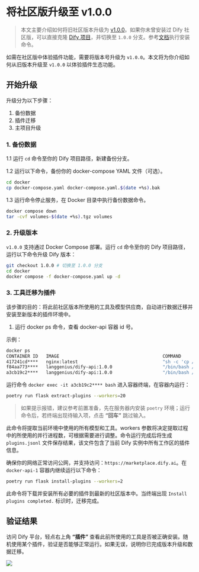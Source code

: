 # 将社区版升级至 v1.0.0

> 本文主要介绍如何将旧社区版本升级为 [v1.0.0](https://github.com/langgenius/dify/releases/tag/1.0.0)。如果你未曾安装过 Dify 社区版，可以直接克隆 [Dify 项目](https://github.com/langgenius/dify)，并切换至 `1.0.0` 分支。参考[文档](https://docs.dify.ai/zh-hans/getting-started/install-self-hosted/docker-compose)执行安装命令。

如需在社区版中体验插件功能，需要将版本号升级为 `v1.0.0`。本文将为你介绍如何从旧版本升级至 `v1.0.0` 以体验插件生态功能。

## 开始升级

升级分为以下步骤：

1. 备份数据
2. 插件迁移
3. 主项目升级

### 1. 备份数据

1.1 运行 `cd` 命令至你的 Dify 项目路径，新建备份分支。

1.2 运行以下命令，备份你的 docker-compose YAML 文件（可选）。

```bash
cd docker
cp docker-compose.yaml docker-compose.yaml.$(date +%s).bak
```

1.3 运行命令停止服务，在 Docker 目录中执行备份数据命令。

```bash
docker compose down
tar -cvf volumes-$(date +%s).tgz volumes
```

### 2. 升级版本

`v1.0.0` 支持通过 Docker Compose 部署。运行 `cd` 命令至你的 Dify 项目路径，运行以下命令升级 Dify 版本：

```bash
git checkout 1.0.0 # 切换至 1.0.0 分支
cd docker
docker compose -f docker-compose.yaml up -d
```

### 3. 工具迁移为插件
 
该步骤的目的：将此前社区版本所使用的工具及模型供应商，自动进行数据迁移并安装至新版本的插件环境中。

1. 运行 docker ps 命令，查看 docker-api 容器 id 号。

示例：

```bash
docker ps
CONTAINER ID   IMAGE                                       COMMAND                  CREATED       STATUS                 PORTS                                                                                                                             NAMES
417241cd****   nginx:latest                                "sh -c 'cp /docker-e…"   3 hours ago   Up 3 hours             0.0.0.0:80->80/tcp, :::80->80/tcp, 0.0.0.0:443->443/tcp, :::443->443/tcp                                                          docker-nginx-1
f84aa773****   langgenius/dify-api:1.0.0                   "/bin/bash /entrypoi…"   3 hours ago   Up 3 hours             5001/tcp                                                                                                                          docker-worker-1
a3cb19c2****   langgenius/dify-api:1.0.0                   "/bin/bash /entrypoi…"   3 hours ago   Up 3 hours             5001/tcp                                                                                                                          docker-api-1
```

运行命令 `docker exec -it a3cb19c2**** bash` 进入容器终端，在容器内运行：

```bash
poetry run flask extract-plugins --workers=20
```

> 如果提示报错，建议参考前置准备，先在服务器内安装 `poetry` 环境；运行命令后，若终端出现待输入项，点击 **“回车”** 跳过输入。

此命令将提取当前环境中使用的所有模型和工具。workers 参数将决定提取过程中的所使用的并行进程数，可根据需要进行调整。命令运行完成后将生成 `plugins.jsonl` 文件保存结果，该文件包含了当前 Dify 实例中所有工作区的插件信息。

确保你的网络正常访问公网，并支持访问：`https://marketplace.dify.ai`。在 `docker-api-1` 容器内继续运行以下命令：

```bash
poetry run flask install-plugins --workers=2
```

此命令将下载并安装所有必要的插件到最新的社区版本中。当终端出现 `Install plugins completed.` 标识时，迁移完成。

## 验证结果

访问 Dify 平台，轻点右上角 **“插件”** 查看此前所使用的工具是否被正确安装。随机使用某个插件，验证是否能够正常运行。如果无误，说明你已完成版本升级和数据迁移。

![](https://assets-docs.dify.ai/2025/02/6467b3578d3d3e96510f50a09442d5a5.png)
